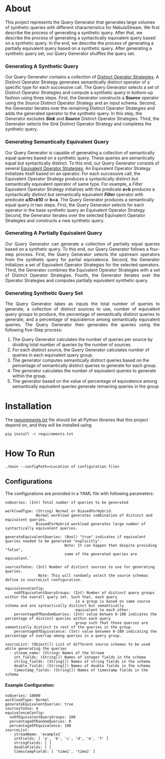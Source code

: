 # About
This project represents the Query Generator that generates large volumes of synthetic queries with different characteristics for NebulaStream.
We first describe the process of generating a synthetic query.
After that, we describe the process of generating a syntactically equivalent query based on a synthetic query.
In the end, we describe the process of generating a partially equivalent query based on a synthetic query.
After generating a synthetic query set, our Query Generator shuffles the query set.

### Generating A Synthetic Query

Our Query Generator contains a collection of [Distinct Operator Strategies](operator_generator_strategies/distinct_operator_strategies).
A Distinct Operator Strategy generates semantically distinct operator of a specific type for each successive call.
The Query Generator selects a set of Distinct Operator Strategies and compute a synthetic query in bottom-up fashion
using three steps.
First, the Generator constructs a _**Source**_ operator using the _Source_ Distinct Operator Strategy and an input schema.
Second, the Generator iterates over the remaining Distinct Operator Strategies and adds the generated operator
to the synthetic query.
In this step, the Generator excludes **_Sink_** and **_Source_** Distinct Operator Strategies.
Third, the Generator selects the _Sink_ Distinct Operator Strategy and completes the synthetic query.


### Generating Semantically Equivalent Query

Our Query Generator is capable of generating a collection of semantically equal queries based on a synthetic query.
These queries are semantically equal but syntactically distinct.
To this end, our Query Generator consists of several [Equivalent Operator Strategies](operator_generator_strategies/equivalent_operator_strategies).
An Equivalent Operator Strategy initializes itself based on an operator.
For each successive call, the Equivalent Operator Strategy produces a syntactically distinct but semantically equivalent
operator of same type.
For example, a _Filter_ Equivalent Operator Strategy initializes with the predicate **a>b** produces a
syntactically distinct but semantically equivalent _**Filter**_ operator with predicate **a*10>b*10** or **b<a**.
The Query Generator produces a semantically equal query in two steps.
First, the Query Generator selects for each operator in the base synthetic query an Equivalent Operator Strategy.
Second, the Generator iterates over the selected Equivalent Operator Strategies and constructs a new synthetic query.



### Generating A Partially Equivalent Query

<p style='text-align: justify;'>
Our Query Generator can generate a collection of partially equal queries based on a synthetic query.
To this end, our Query Generator follows a four-step process.
First, the Query Generator selects the upstream operators from the synthetic query for partial equivalence.
Second, the Generator initializes a set of Equivalent Operator Strategies for the selected operators.
Third, the Generator combines the Equivalent Operator Strategies with a set of Distinct Operator Strategies.
Fourth, the Generator iterates over the Operator Strategies and computes partially equivalent synthetic query.
</p>

### Generating Synthetic Query Set

<p style='text-align: justify;'> The Query Generator takes as inputs the total number of queries to generate, a collection of distinct
sources to use, number of equivalent query groups to produce, the percentage of semantically distinct queries to generate,
and a percentage of equivalence among semantically equivalent queries.
The Query Generator then generates the queries using the following five-Step process: </p>

1. The Query Generator calculates the number of queries per source by dividing total number of queries by the number of sources.
2. For each distinct source, the Query Generator calculates number of queries in each equivalent query group.
3. The generator computes semantically distinct queries based on the percentage of semantically distinct queries to generate for each group.
4. The generator calculates the number of equivalent queries to generate within the group.
5. The generator based on the value of percentage of equivalence among semantically equivalent queries generate remaining queries in the group

# Installation

The [requirements.txt](requirements.txt) file should list all Python libraries that this project depend on, and they will be installed using

`pip install -r requirements.txt`

# How To Run

`./main --configPath=<Location of configuration file>`

## Configurations

The configurations are provided in a YAML file with following parameters:

``` 
noQueries: (Int) Total number of queries to be generated
```

```
workloadType: (String) Normal or BiasedForHybrid. 
              Normal workload generates combination of distinct and equivalent queries.
              BiasedForHybrid workload generates large number of syntactically equivalent queries. 
```

```
generateEquivalentQueries: (Bool) "true" indicates if equivalent queries needed to be generated "explicitly".
                           Note: It can happen that despite providing "false", 
                           some of the generated queries are equivalent.`
```

```
sourcesToUse: (Int) Number of distinct sources to use for generating queries. 
               Note: This will randomly select the source schemas define in sourceList configuration.
```

```
equivalenceConfig:
    noOfEquivalentQueryGroups: (Int) Number of distinct query groups within the overall query set. Such that, each query 
                                in a group is based on same source schema and are syntactically distinct but semantically
                                equivalent to each other. 
    percentageOfRandomQueries: (Int) value betwen 0-100 indicates the percentage of distinct queries within each query 
                                group such that those queries are semantically distinct to rest of the queries in the group.
    percentageOfEquivalence: (Int) value between 0-100 indicating the percentage of overlap among queries in a query group.
```

```
sourceList: (Object[]) List of different source schemas to be used while generating the queries
  - stream_name: (String) Names of the Stream
    int_fields: (String[]) Names of integer fields in the schema
    string_fields: (String[]) Names of string fields in the schema
    double_fields: (String[]) Names of double fields in the schema
    timestamp_fields: (String[]) Names of timestamp fields in the schema
```

#### Example Configuration:

```
noQueries: 18000
workloadType: Normal
generateEquivalentQueries: true
sourcesToUse: 4
equivalenceConfig:
  noOfEquivalentQueryGroups: 100
  percentageOfRandomQueries: 0
  percentageOfEquivalence: 100
sourceList:
  - streamName: 'example1'
    intFields: [ 'a', 'b', 'c', 'd', 'e', 'f' ]
    stringFields: [ ]
    doubleFields: [ ]
    timestampFields: [ 'time1', 'time2' ]
```

